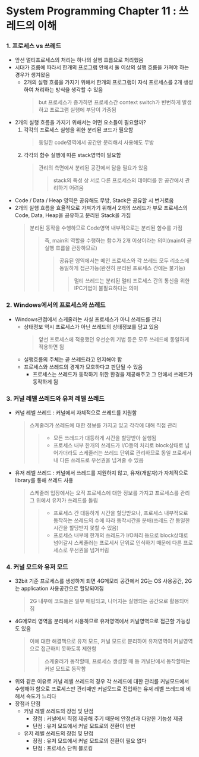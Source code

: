 # System Programming Chapter 11 : 쓰레드의 이해
### 1. 프로세스 vs 쓰레드
- 앞선 멀티프로세스의 처리는 하나의 실행 흐름으로 처리했음
- 시대가 흐름에 따라서 한개의 프로그램 안에서 둘 이상의 실행 흐름을 가져야 하는 경우가 생겨왔음
	- 2개의 실행 흐름을 가지기 위해서 한개의 프로그램이 자식 프로세스를 2개 생성하여 처리하는 방식을 생각할 수 있음
		> but 프로세스가 증가하면 프로세스간 context switch가 빈번하게 발생하고 프로그램 실행에 부담이 가중됨
- 2개의 실행 흐름을 가지기 위해서는 어떤 요소들이 필요할까?
	1. 각각의 프로세스 실행을 위한 분리된 코드가 필요함
		> 동일한 code영역에서 공간만 분리해서 사용해도 무방
	1. 각각의 함수 실행에 따른 stack영역이 필요함
		> 관리의 측면에서 분리된 공간에서 담을 필요가 있음
		>> stack의 특성 상 서로 다른 프로세스의 데이터를 한 공간에서 관리하기 어려움
- Code / Data / Heap 영역은 공유해도 무방, Stack은 공유할 시 번거로움
- 2개의 실행 흐름을 효율적으로 가져가기 위해서 2개의 쓰레드가 부모 프로세스의 Code, Data, Heap을 공유하고 분리된 Stack을 가짐
	> 분리된 동작을 수행하므로 Code영역 내부적으로는 분리된 함수를 가짐
	>> 즉, main의 역할을 수행하는 함수가 2개 이상이라는 의미(main이 곧 실행 흐름을 관장하므로)
	>>> 공유된 영역에서는 메인 프로세스와 각 쓰레드 모두 리소스에 동일하게 접근가능(완전히 분리된 프로세스 간에는 불가능)
	>>>> 멀티 쓰레드는 분리된 멀티 프로세스 간의 통신을 위한 IPC기법이 불필요하다는 의미
### 2. Windows에서의 프로세스와 쓰레드
- Windows관점에서 스케줄러는 사실 프로세스가 아니 쓰레드를 관리
	- 상태정보 역시 프로세스가 아닌 쓰레드의 상태정보를 담고 있음
		> 앞선 프로세스에 적용했던 우선순위 기법 등은 모두 쓰레드에 동일하게 적용하면 됨
	- 실행흐름의 주체는 곧 쓰레드라고 인지해야 함
	- 프로세스와 쓰레드의 경계가 모호하다고 판단될 수 있음
		- 프로세스는 쓰레드가 동작하기 위한 환경을 제공해주고 그 안에서 쓰레드가 동작하게 됨
### 3. 커널 레벨 쓰레드와 유저 레벨 쓰레드
- 커널 레벨 쓰레드 : 커널에서 자체적으로 쓰레드를 지원함
	> 스케줄러가 쓰레드에 대한 정보를 가지고 있고 각각에 대해 직접 관리
	>> - 모든 쓰레드가 대등하게 시간을 할당받아 실행됨  
	>> - 프로세스 내부 한개의 쓰레드가 I/O등의 처리로 block상태로 넘어가더라도 스케줄러는 쓰레드 단위로 관리하므로 동일 프로세서 내 다른 쓰레드로 우선권을 넘겨줄 수 있음
- 유저 레벨 쓰레드 : 커널에서 쓰레드를 지원하지 않고, 유저(개발자)가 자체적으로 library를 통해 쓰레드 사용
	> 스케줄러 입장에서는 오직 프로세스에 대한 정보를 가지고 프로세스를 관리 그 위에서 유저가 쓰레드를 돌림
	>> - 프로세스 간 대등하게 시간을 할당받으나, 프로세스 내부적으로 동작하는 쓰레드의 수에 따라 동작시간을 분배(쓰레드 간 동일한 시간을 할당받지 못할 수 있음)  
	>> - 프로세스 내부에 한개의 쓰레드가 I/O처리 등으로 block상태로 넘어갈시 스케줄러는 프로세서 단위로 인식하기 때문에 다른 프로세스로 우선권을 넘겨버림
### 4. 커널 모드와 유저 모드
- 32bit 기준 프로세스를 생성하게 되면 4G메모리 공간에서 2G는 OS 사용공간, 2G는 application 사용공간으로 할당되어짐
	> 2G 내부에 코드들은 일부 매핑되고, 나머지는 실행되는 공간으로 활용되어 짐
- 4G메모리 영역을 분리해서 사용하므로 유저영역에서 커널영역으로 접근할 가능성도 있음
	> 이에 대한 해결책으로 유저 모드, 커널 모드로 분리하여 유저영역이 커널영역으로 접근하지 못하도록 제한함
	>> 스케줄러가 동작할때, 프로세스 생성할 때 등 커널단에서 동작할때는 커널 모드로 동작함
- 위와 같은 이유로 커널 레벨 쓰레드의 경우 각 쓰레드에 대한 관리를 커널모드에서 수행해야 함으로 프로세스만 관리때만 커널모드로 진입하는 유저 레벨 쓰레드에 비해서 속도가 느리다
- 장점과 단점
	- 커널 레벨 쓰레드의 장점 및 단점
		- 장점 : 커널에서 직접 제공해 주기 때문에 안정선과 다양한 기능성 제공
		- 단점 : 유저 모드에서 커널 모드로의 전환이 빈번
	- 유저 레벨 쓰레드의 장점 및 단점
		- 장점 : 유저 모드에서 커널 모드로의 전환이 필요 없다
		- 단점 : 프로세스 단위 블로킹
